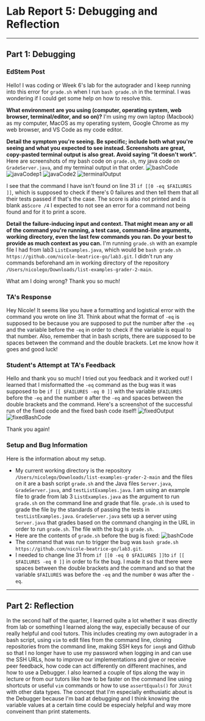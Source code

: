 # Lab Report 5: Debugging and Reflection
---
## Part 1: Debugging 

### EdStem Post
Hello! I was coding or Week 6's lab for the autograder and I keep running into this error for `grade.sh` when I run `bash grade.sh` in the terminal. I was wondering if I could get some help on how to resolve this.

**What environment are you using (computer, operating system, web browser, terminal/editor, and so on)?**
I'm using my own laptop (Macbook) as my computer, MacOS as my operating system, Google Chrome as my web browser, and VS Code as my code editor.

**Detail the symptom you're seeing. Be specific; include both what you're seeing and what you expected to see instead. Screenshots are great, copy-pasted terminal output is also great. Avoid saying “it doesn't work”.**
Here are screenshots of my bash code on `grade.sh`, my java code on `GradeServer.java`, and my terminal output in that order.
![bashCode](bashErrorGrading.png)
![javaCodep1](gradeServerJava.png)
![javaCode2](gradeServerJavaPt2.png)
![terminalOutput](faiureInducingOutput.png)

I see that the command I have isn't found on line 31 `if [[0 -eq $FAILURES ]]`, which is supposed to check if there's 0 failures and then tell them that all their tests passed if that's the case. The score is also not printed and is blank as`Score /4` I expected to not see an error for a command not being found and for it to print a score. 


**Detail the failure-inducing input and context. That might mean any or all of the command you're running, a test case, command-line arguments, working directory, even the last few commands you ran. Do your best to provide as much context as you can.**
I'm running `grade.sh` with an example file I had from lab3 `ListExamples.java`, which would be `bash grade.sh https://github.com/nicole-beatrice-go/lab3.git`. I didn't run any commands beforehand am in working directory of the repository `/Users/nicolego/Downloads/list-examples-grader-2-main`. 

What am I doing wrong? Thank you so much!


### TA's Response
Hey Nicole! It seems like you have a formatting and logistical error with the command you wrote on line 31. Think about what the format of `-eq` is supposed to be because you are supposed to put the number after the `-eq` and the variable before the `-eq` in order to check if the variable is equal to that number. Also, remember that in bash scripts, there are supposed to be spaces between the command and the double brackets. Let me know how it goes and good luck!

### Student's Attempt at TA's Feedback
Hello and thank you so much! I tried out you feedback and it worked out! I learned that I misformatted the `-eq` command as the bug was it was supposed to be `if [[ $FAILURES -eq 0 ]]` with the variable `$FAILURES` before the `-eq` and the number `0` after the `-eq` and spaces between the double brackets and the command. Here's a screenshot of the successful run of the fixed code and the fixed bash code itself!
![fixedOutput](fixedBash.png)
![fixedBashCode](fixedOutput.png)

Thank you again!

### Setup and Bug Information
Here is the information about my setup. 
- My current working directory is the repository `/Users/nicolego/Downloads/list-examples-grader-2-main` and the files on it are a bash script `grade.sh` and the Java files `Server.java`, `GradeServer.java`, and `testListExamples.java`. I am using an example file to grade from lab 3 `ListExamples.java` as the argument to run `grade.sh` on the command line and grade that file. `grade.sh` is used to grade the file by the standards of passing the tests in `testListExamples.java`. `GradeServer.java` sets up a server using `Server.java` that grades based on the command changing in the URL in order to run `grade.sh`. The file with the bug is `grade.sh`.
- Here are the contents of `grade.sh` before the bug is fixed:
![bashCode](bashErrorGrading.png)
- The command that was run to trigger the bug was `bash grade.sh https://github.com/nicole-beatrice-go/lab3.git`. 
- I needed to change line 31 from `if [[0 -eq 0 $FAILURES ]]`to `if [[ $FAILURES -eq 0 ]]` in order to fix the bug. I made it so that there were spaces between the double brackets and the command and so that the variable `$FAILURES` was before the `-eq` and the number `0` was after the `-eq`.

---
## Part 2: Reflection
In the second half of the quarter, I learned quite a lot whether it was directly from lab or something I learned along the way, especially because of our really helpful and cool tutors. This includes creating my own autograder in a bash script, using `vim` to edit files from the command line, cloning repositories from the command line, making SSH keys for `ieng6` and Github so that I no longer have to use my password when logging in and can use the SSH URLs, how to improve our implementations and give or receive peer feedback, how code can act differently on different machines, and how to use a Debugger. I also learned a couple of tips along the way in lecture or from our tutors like how to be faster on the command line using shortcuts or useful `vim` commands or how to use `assertEquals()` for `JUnit` with other data types. The concept that I'm especially enthusiatic about is the Debugger because I'm bad at debugging and I think knowing the variable values at a certain time could be especialy helpful and way more conveinent than print statements. 
